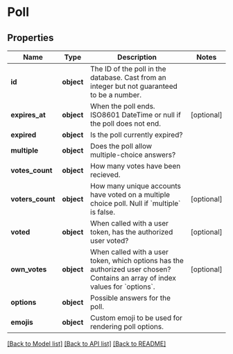 # Poll

## Properties
Name | Type | Description | Notes
------------ | ------------- | ------------- | -------------
**id** | **object** | The ID of the poll in the database. Cast from an integer but not guaranteed to be a number. | 
**expires_at** | **object** | When the poll ends. ISO8601 DateTime or null if the poll does not end. | [optional] 
**expired** | **object** | Is the poll currently expired? | 
**multiple** | **object** | Does the poll allow multiple-choice answers? | 
**votes_count** | **object** | How many votes have been recieved. | 
**voters_count** | **object** | How many unique accounts have voted on a multiple choice poll. Null if &#x60;multiple&#x60; is false. | [optional] 
**voted** | **object** | When called with a user token, has the authorized user voted? | [optional] 
**own_votes** | **object** | When called with a user token, which options has the authorized user chosen? Contains an array of index values for &#x60;options&#x60;. | [optional] 
**options** | **object** | Possible answers for the poll. | 
**emojis** | **object** | Custom emoji to be used for rendering poll options. | 

[[Back to Model list]](../README.md#documentation-for-models) [[Back to API list]](../README.md#documentation-for-api-endpoints) [[Back to README]](../README.md)

